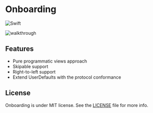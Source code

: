 # Onboarding

![Swift](https://img.shields.io/badge/Swift-4.0-orange.svg)

![walkthrough](https://cloud.githubusercontent.com/assets/16951799/25067998/50dcb462-221a-11e7-8e76-dc57c2c1a03c.png)

## Features

* Pure programmatic views approach
* Skipable support
* Right-to-left support
* Extend UserDefaults with the protocol conformance

## License

Onboarding is under MIT license. See the [LICENSE](./LICENSE.md) file for more info.
